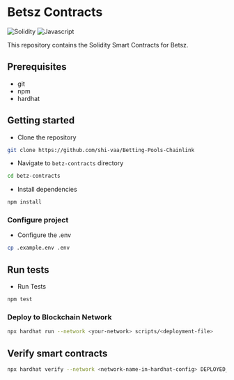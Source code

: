 # Betsz Contracts

<img alt="Solidity" src="https://img.shields.io/badge/Solidity-e6e6e6?style=for-the-badge&logo=solidity&logoColor=black"/> <img alt="Javascript" src="https://img.shields.io/badge/JavaScript-323330?style=for-the-badge&logo=javascript&logoColor=F7DF1E"/>

This repository contains the Solidity Smart Contracts for Betsz.

## Prerequisites

-   git
-   npm
-   hardhat

## Getting started

-   Clone the repository

```sh
git clone https://github.com/shi-vaa/Betting-Pools-Chainlink
```

-   Navigate to `betz-contracts` directory

```sh
cd betz-contracts
```

-   Install dependencies

```sh
npm install
```

### Configure project

-   Configure the .env

```sh
cp .example.env .env
```

## Run tests

-   Run Tests

```sh
npm test
```

### Deploy to Blockchain Network

```sh
npx hardhat run --network <your-network> scripts/<deployment-file>
```

## Verify smart contracts

```sh
npx hardhat verify --network <network-name-in-hardhat-config> DEPLOYED_CONTRACT_ADDRESS "Constructor arguments"
```
